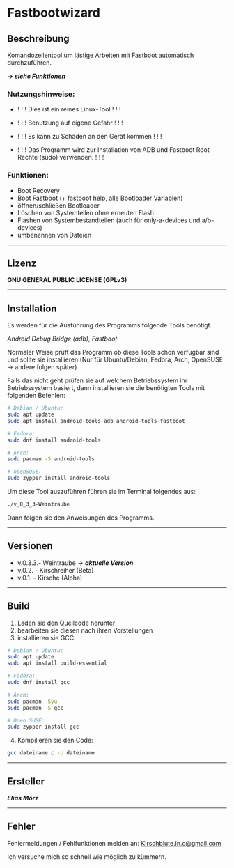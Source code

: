 

# Fastbootwizard

## Beschreibung

Komandozeilentool um lästige Arbeiten mit Fastboot automatisch durchzuführen.

***→  siehe Funktionen***

### Nutzungshinweise:

- ! ! ! Dies ist ein reines Linux-Tool ! ! ! 

- ! ! ! Benutzung auf eigene Gefahr ! ! ! 

- ! ! ! Es kann zu Schäden an den Gerät kommen ! ! ! 

- ! ! ! Das Programm wird zur Installation von ADB und Fastboot Root-Rechte (sudo) verwenden. ! ! ! 

### Funktionen:
- Boot Recovery
- Boot Fastboot (+ fastboot help, alle Bootloader Variablen)
- öffnen/schließen Bootloader
- Löschen von Systemteilen ohne erneuten Flash
- Flashen von Systembestandteilen (auch für only-a-devices und a/b-devices)
- umbenennen von Dateien

---
## Lizenz

**GNU GENERAL PUBLIC LICENSE (GPLv3)**

---
## Installation

Es werden für die Ausführung des Programms folgende Tools benötigt. 

*Android Debug Bridge (adb)*, *Fastboot*

Normaler Weise prüft das Programm ob diese Tools schon verfügbar sind und sollte sie installieren (Nur für Ubuntu/Debian, Fedora, Arch, OpenSUSE → andere folgen später)

Falls das nicht geht prüfen sie auf welchem Betriebssystem ihr Betriebssystem basiert, dann installieren sie die benötigten Tools mit folgenden Befehlen:
```sh
# Debian / Ubuntu:
sudo apt update
sudo apt install android-tools-adb android-tools-fastboot
```
```sh
# Fedora: 
sudo dnf install android-tools
```
```sh
# Arch:
sudo pacman -S android-tools
```
```sh
# openSUSE:
sudo zypper install android-tools
```
 
Um diese Tool auszuführen führen sie im Terminal folgendes aus:
```sh
./v_0_3_3-Weintraube
```
Dann folgen sie den Anweisungen des Programms.

---
## Versionen

- v.0.3.3.- Weintraube → ***aktuelle Version***
- v.0.2. - Kirschreiher (Beta)
- v.0.1. - Kirsche (Alpha)

---
## Build

1. Laden sie den Quellcode herunter 
2. bearbeiten sie diesen nach ihren Vorstellungen
3. installieren sie GCC:

```sh
# Debian / Ubuntu:
sudo apt update
sudo apt install build-essential
```
```sh
# Fedora:
sudo dnf install gcc
```
```sh
# Arch:
sudo pacman -Syu
sudo pacman -S gcc
```
```sh
# Open SUSE:
sudo zypper install gcc
```

4. Kompilieren sie den Code:
```sh
gcc dateiname.c -o dateiname
```

---
## Ersteller

***Elias Mörz***

---
## Fehler
Fehlermeldungen / Fehlfunktionen melden an:
Kirschblute.in.c@gmail.com

Ich versuche mich so schnell wie möglich zu kümmern.